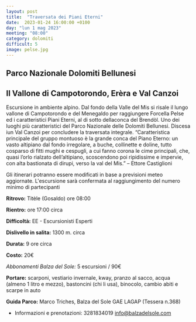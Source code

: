 ```yaml
---
layout: post
title:  "Traversata dei Piani Eterni"
date:  2023-01-24 16:00:00 +0100
day: "lun 1 mag 2023"
meeting: "08:00"
category: dolomiti 
difficult: 5
image: pelse.jpg
---
```


## Parco Nazionale Dolomiti Bellunesi
## Il Vallone di Campotorondo, Erèra e Val Canzoi 

Escursione in ambiente alpino. Dal fondo della Valle del Mis si risale il lungo vallone di Campotorondo e del Menegaldo per raggiungere Forcella Pelse ed i caratteristici Piani Eterni, al di sotto dellaconca del Brendòl. Uno dei luoghi più caratteristici del Parco Nazionale delle Dolomiti Bellunesi. Discesa iun Val Canzoi per concludere la traversata integrale. 
“Caratteristica principale del gruppo montuoso è la grande conca del Piano Eterno: un vasto altipiano dal fondo irregolare, a buche, collinette e doline, tutto cosparso di fitti mughi e cespugli, a cui fanno corona le cime principali, che, quasi l’orlo rialzato dell’altipiano, scoscendono poi ripidissime e impervie, con alta bastionata di dirupi, verso la val del Mis.” – Ettore Castiglioni

Gli itinerari potranno essere modificati in base a previsioni meteo aggiornate.
L'escursione sarà confermata al raggiungimento del numero minimo di partecipanti

**Ritrovo:** Titèle (Gosaldo) ore 08:00

**Rientro:** ore 17:00 circa 

**Difficoltà:** EE - Escursionisti Esperti

**Dislivello in salita:**  1300 m. circa

**Durata:** 9 ore circa

**Costo:** 20€


*Abbonamenti Balza del Sole:* 5 escursioni / 90€

**Portare:** scarponi, vestiario invernale, kway, pranzo al sacco, acqua (almeno 1 litro e mezzo), bastoncini (chi li usa), binocolo, cambio abiti e scarpe in auto

**Guida Parco:** Marco Triches, Balza del Sole GAE LAGAP (Tessera n.368)
* Informazioni e prenotazioni:    3281834019    info@balzadelsole.com 
